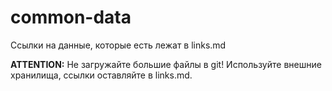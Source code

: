 # common-data
Ссылки на данные, которые есть лежат в links.md

**ATTENTION:** Не загружайте большие файлы в git! Используйте внешние хранилища, ссылки оставляйте в links.md.

